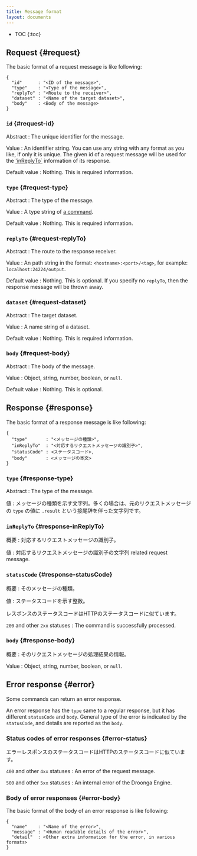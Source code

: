 ```yaml
---
title: Message format
layout: documents
---
```


* TOC
{:toc}


## Request {#request}

The basic format of a request message is like following:

    {
      "id"      : "<ID of the message>",
      "type"    : "<Type of the message>",
      "replyTo" : "<Route to the receiver>",
      "dataset" : "<Name of the target dataset>",
      "body"    : <Body of the message>
    }

### `id` {#request-id}

Abstract
: The unique identifier for the message.

Value
: An identifier string. You can use any string with any format as you like, if only it is unique. The given id of a request message will be used for the ['inReplyTo`](#response-inReplyTo) information of its response.

Default value
: Nothing. This is required information.

### `type` {#request-type}

Abstract
: The type of the message.

Value
: A type string of [a command](/reference/commands/).

Default value
: Nothing. This is required information.

### `replyTo` {#request-replyTo}

Abstract
: The route to the response receiver.

Value
: An path string in the format: `<hostname>:<port>/<tag>`, for example: `localhost:24224/output`.

Default value
: Nothing. This is optional. If you specify no `replyTo`, then the response message will be thrown away.

### `dataset` {#request-dataset}

Abstract
: The target dataset.

Value
: A name string of a dataset.

Default value
: Nothing. This is required information.

### `body` {#request-body}

Abstract
: The body of the message.

Value
: Object, string, number, boolean, or `null`.

Default value
: Nothing. This is optional.

## Response {#response}

The basic format of a response message is like following:

    {
      "type"       : "<メッセージの種類>",
      "inReplyTo"  : "<対応するリクエストメッセージの識別子>",
      "statusCode" : <ステータスコード>,
      "body"       : <メッセージの本文>
    }

### `type` {#response-type}

Abstract
: The type of the message.

値
: メッセージの種類を示す文字列。多くの場合は、元のリクエストメッセージの `type` の値に `.result` という接尾辞を伴った文字列です。

### `inReplyTo` {#response-inReplyTo}

概要
: 対応するリクエストメッセージの識別子。

値
: 対応するリクエストメッセージの識別子の文字列 related request message.

### `statusCode` {#response-statusCode}

概要
: そのメッセージの種類。

値
: ステータスコードを示す整数。

レスポンスのステータスコードはHTTPのステータスコードに似ています。

`200` and other `2xx` statuses
: The command is successfully processed.

### `body` {#response-body}

概要
: そのリクエストメッセージの処理結果の情報。

Value
: Object, string, number, boolean, or `null`.


## Error response {#error}

Some commands can return an error response.

An error response has the `type` same to a regular response, but it has different `statusCode` and `body`. General type of the error is indicated by the `statusCode`, and details are reported as the `body`.

### Status codes of error responses {#error-status}

エラーレスポンスのステータスコードはHTTPのステータスコードに似ています。

`400` and other `4xx` statuses
: An error of the request message.

`500` and other `5xx` statuses
: An internal error of the Droonga Engine.

### Body of error responses {#error-body}

The basic format of the body of an error response is like following:

    {
      "name"    : "<Name of the error>",
      "message" : "<Human readable details of the error>",
      "detail"  : <Other extra information for the error, in various formats>
    }
